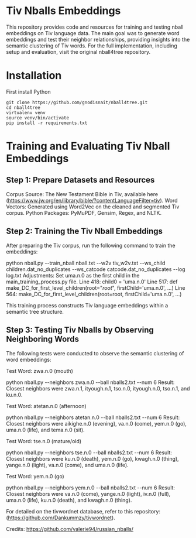 # Tiv Nballs Embeddings
This repository provides code and resources for training and testing nball embeddings on Tiv language data. The main goal was to generate word embeddings and test their neighbor relationships, providing insights into the semantic clustering of Tiv words. For the full implementation, including setup and evaluation, visit the original nball4tree repository.

# Installation
First install Python

```
git clone https://github.com/gnodisnait/nball4tree.git
cd nball4tree
virtualenv venv
source venv/bin/activate
pip install -r requirements.txt
```

# Training and Evaluating Tiv Nball Embeddings

## Step 1: Prepare Datasets and Resources
Corpus Source: The New Testament Bible in Tiv, available here (https://www.jw.org/en/library/bible/?contentLanguageFilter=tiv).
Word Vectors: Generated using Word2Vec on the cleaned and segmented Tiv corpus.
Python Packages: PyMuPDF, Gensim, Regex, and NLTK.

## Step 2: Training the Tiv Nball Embeddings
After preparing the Tiv corpus, run the following command to train the embeddings:

python nball.py --train_nball nball.txt --w2v tiv_w2v.txt --ws_child children.dat_no_duplicates --ws_catcode catcode.dat_no_duplicates --log log.txt
Adjustments: Set uma.n.0 as the first child in the main_training_process.py file.
Line 418: child0 = 'uma.n.0'
Line 517: def make_DC_for_first_level_children(root="*root*", firstChild='uma.n.0', ...)
Line 564: make_DC_for_first_level_children(root=root, firstChild='uma.n.0', ...)

This training process constructs Tiv language embeddings within a semantic tree structure.

## Step 3: Testing Tiv Nballs by Observing Neighboring Words
The following tests were conducted to observe the semantic clustering of word embeddings:

Test Word: zwa.n.0 (mouth)

python nball.py --neighbors zwa.n.0 --ball nballs2.txt --num 6
Result: Closest neighbors were zwa.n.1, ityough.n.1, tso.n.0, ityough.n.0, tso.n.1, and ku.n.0.


Test Word: atetan.n.0 (afternoon)

python nball.py --neighbors atetan.n.0 --ball nballs2.txt --num 6
Result: Closest neighbors were aikighe.n.0 (evening), va.n.0 (come), yem.n.0 (go), uma.n.0 (life), and tema.n.0 (sit).


Test Word: tse.n.0 (mature/old)

python nball.py --neighbors tse.n.0 --ball nballs2.txt --num 6
Result: Closest neighbors were ku.n.0 (death), yem.n.0 (go), kwagh.n.0 (thing), yange.n.0 (light), va.n.0 (come), and uma.n.0 (life).


Test Word: yem.n.0 (go)

python nball.py --neighbors yem.n.0 --ball nballs2.txt --num 6
Result: Closest neighbors were va.n.0 (come), yange.n.0 (light), iv.n.0 (full), uma.n.0 (life), ku.n.0 (death), and kwagh.n.0 (thing).

For detailed on the tivwordnet database, refer to this repository: (https://github.com/Dankummzy/tivwordnet).

Credits: https://github.com/valerie94/russian_nballs/